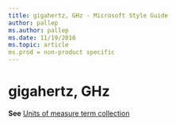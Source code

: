 ```yaml
---
title: gigahertz, GHz - Microsoft Style Guide
author: pallep
ms.author: pallep
ms.date: 11/19/2016
ms.topic: article
ms.prod = non-product specific
---
```


# gigahertz, GHz

**See** [Units of measure term collection](/style-guide/a-z-word-list-term-collections/term-collections/units-of-measure-terms)
